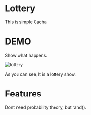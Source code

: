 # Lottery

This is simple Gacha
 
# DEMO

Show what happens.

![lottery](https://user-images.githubusercontent.com/108498183/179190907-c59ed473-da9e-4815-b979-724163cd0b1b.gif)

As you can see, It is a lottery show.
 
# Features
 
Dont need probability theory, but rand().